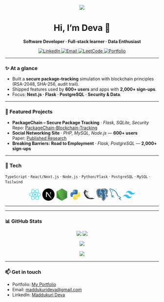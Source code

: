 <!-- Banner -->
<p align="center">
  <img src="https://capsule-render.vercel.app/api?type=waving&color=gradient&height=180&section=header&text=Welcome%20to%20Deva's%20Profile!&fontSize=30&fontAlignY=35" />
</p>

<h1 align="center">Hi, I’m Deva 👋</h1>
<p align="center"><b>Software Developer · Full-stack learner · Data Enthusiast</b></p>

<!-- Badges -->
<p align="center">
  <a href="https://www.linkedin.com/in/maddukuri-deva/">
    <img alt="LinkedIn" src="https://img.shields.io/badge/LinkedIn-0A66C2?logo=linkedin&logoColor=white">
  </a>
  <a href="mailto:maddukurideva@gmail.com">
    <img alt="Email" src="https://img.shields.io/badge/Email-333?logo=gmail&logoColor=white">
  </a>
  <a href="https://leetcode.com/u/devakumari/">
    <img alt="LeetCode" src="https://img.shields.io/badge/LeetCode-FFA116?logo=leetcode&logoColor=white">
  </a>
  <a href="https://devakumari-portfolio-gs70xl7mv-devakumaris-projects.vercel.app/">
    <img alt="Portfolio" src="https://img.shields.io/badge/Portfolio-111?logo=vercel&logoColor=white">
  </a>
</p>

---

### ✨ At a glance
- Built a **secure package-tracking** simulation with blockchain principles (RSA-2048, SHA-256, audit trail).
- Shipped features used by **600+ users** and apps with **2,000+ sign-ups**.
- Focus: **Next.js · Flask · PostgreSQL · Security & Data**.

---

### 🔭 Featured Projects
- **PackageChain – Secure Package Tracking** · *Flask, SQLite, Security*  
  Repo: [PackageChain-Blockchain-Tracking](https://github.com/deva-kumari/PackageChain-Blockchain-Tracking)  
- **Social Networking Site** · *PHP, MySQL, Node.js* — **600+ users**  
  Paper: [Published Research](https://www.propulsiontechjournal.com/index.php/journal/article/view/9111)  
- **Breaking Barriers: Road to Employment** · *Flask, PostgreSQL* — **2,000+ sign-ups**

---

### 🧰 Tech
`TypeScript` · `React/Next.js` · `Node.js` · `Python/Flask` · `PostgreSQL` · `MySQL` · `Tailwind`

<!-- Tech Logos -->
<p align="center">
  <img src="https://raw.githubusercontent.com/devicons/devicon/master/icons/react/react-original.svg" width="40" />
  <img src="https://raw.githubusercontent.com/devicons/devicon/master/icons/nextjs/nextjs-original.svg" width="40" />
  <img src="https://raw.githubusercontent.com/devicons/devicon/master/icons/nodejs/nodejs-original.svg" width="40" />
  <img src="https://raw.githubusercontent.com/devicons/devicon/master/icons/python/python-original.svg" width="40" />
  <img src="https://raw.githubusercontent.com/devicons/devicon/master/icons/flask/flask-original.svg" width="40" />
  <img src="https://raw.githubusercontent.com/devicons/devicon/master/icons/postgresql/postgresql-original.svg" width="40" />
  <img src="https://raw.githubusercontent.com/devicons/devicon/master/icons/mysql/mysql-original.svg" width="40" />
  <img src="https://raw.githubusercontent.com/devicons/devicon/master/icons/tailwindcss/tailwindcss-original.svg" width="40" />
</p>

---




---

### 📊 GitHub Stats
<p align="center">
  <img height="170" src="https://github-readme-stats.vercel.app/api?username=deva-kumari&show_icons=true&theme=radical" />
  <img height="170" src="https://github-readme-stats.vercel.app/api/top-langs/?username=deva-kumari&layout=compact&theme=radical" />
</p>

<p align="center">
  <img height="170" src="https://streak-stats.demolab.com?user=deva-kumari&theme=radical" />
</p>

<!-- Optional: contribution activity graph -->
<p align="center">
  <img src="https://github-readme-activity-graph.vercel.app/graph?username=deva-kumari&theme=react-dark" />
</p>

---

### 📫 Get in touch
- Portfolio: [My Portfolio](https://devakumari-portfolio-gs70xl7mv-devakumaris-projects.vercel.app)  
- Email: [maddukurideva@gmail.com](mailto:maddukurideva@gmail.com)  
- LinkedIn: [Maddukuri Deva](https://www.linkedin.com/in/maddukuri-deva/)
